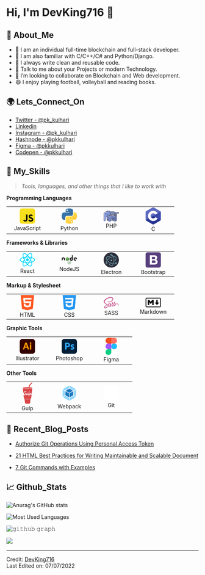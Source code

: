 # Hi, I'm DevKing716 👋

## 🤵 About_Me

- 🌱 I am an individual full-time blockchain and full-stack developer.
- 🤔 I am also familiar with C/C++/C# and Python/Django.
- 📝 I always write clean and reusable code.
- 💬 Talk to me about your Projects or modern Technology.
- 👯 I’m looking to collaborate on Blockchain and Web development.
- 😄 I enjoy playing football, volleyball and reading books.

## 🌍 Lets_Connect_On

- [Twitter - @pk_kulhari](https://twitter.com/pk_kulhari)
- [Linkedin](https://www.linkedin.com/in/pkkulhari)
- [Instagram - @pk_kulhari](https://www.instagram.com/pk_kulhari/)
- [Hashnode - @pkkulhari](https://hashnode.com/@pkkulhari)
- [Figma - @pkkulhari]()
- [Codepen - @pkkulhari](https://codepen.io/pkkulhari)

## 🚀 My_Skills

> _Tools, languages, and other things that I like to work with_

**Programming Languages**

<table>
  <tr>
    <td align="center" width="96">
      <a>
        <img src="https://raw.githubusercontent.com/pkkulhari/pkkulhari/master/icons/js.svg" width="40"/>
      </a>
      <br>JavaScript
    </td>
    <td align="center" width="96">
      <a>
        <img src="https://raw.githubusercontent.com/pkkulhari/pkkulhari/master/icons/python.svg" width="40"/>
      </a>
      <br>Python
    </td>
    <td align="center" width="96">
      <a>
        <img src="https://raw.githubusercontent.com/pkkulhari/pkkulhari/master/icons/php.svg" width="40"/>
      </a>
      <br>PHP
    </td>
    <td align="center" width="96">
      <a>
        <img src="https://raw.githubusercontent.com/pkkulhari/pkkulhari/master/icons/c.svg" width="40"/>
      </a>
      <br>C
    </td>
  </tr>
</table>

**Frameworks & Libraries**

<table>
  <tr>
    <td align="center" width="96">
      <a>
        <img src="https://raw.githubusercontent.com/pkkulhari/pkkulhari/master/icons/react.svg" width="40"/>
      </a>
      <br>React
    </td>
    <td align="center" width="96">
      <a>
        <img src="https://raw.githubusercontent.com/pkkulhari/pkkulhari/master/icons/nodejs.svg" width="40"/>
      </a>
      <br>NodeJS
    </td>
    <td align="center" width="96">
      <a>
        <img src="https://raw.githubusercontent.com/pkkulhari/pkkulhari/master/icons/electron.svg" width="40"/>
      </a>
      <br>Electron
    </td>
    <td align="center" width="96">
      <a>
        <img src="https://raw.githubusercontent.com/pkkulhari/pkkulhari/master/icons/bootstrap.svg" width="40"/>
      </a>
      <br>Bootstrap
    </td>
  </tr>
</table>

**Markup & Stylesheet**

<table>
  <tr>
    <td align="center" width="96">
      <a>
        <img src="https://raw.githubusercontent.com/pkkulhari/pkkulhari/master/icons/html.svg" width="40"/>
      </a>
      <br>HTML
    </td>
    <td align="center" width="96">
      <a>
        <img src="https://raw.githubusercontent.com/pkkulhari/pkkulhari/master/icons/css.svg" width="40"/>
      </a>
      <br>CSS
    </td>
    <td align="center" width="96">
      <a>
        <img src="https://raw.githubusercontent.com/pkkulhari/pkkulhari/master/icons/sass.svg" width="40"/>
      </a>
      <br>SASS
    </td>
    <td align="center" width="96">
      <a>
        <img src="https://raw.githubusercontent.com/pkkulhari/pkkulhari/master/icons/markdown.svg" width="40"/>
      </a>
      <br>Markdown
    </td>
  </tr>
</table>

**Graphic Tools**

<table>
  <tr>
    <td align="center" width="96">
      <a>
        <img src="https://raw.githubusercontent.com/pkkulhari/pkkulhari/master/icons/illustrator.svg" width="40"/>
      </a>
      <br>Illustrator
    </td>
    <td align="center" width="96">
      <a>
        <img src="https://raw.githubusercontent.com/pkkulhari/pkkulhari/master/icons/photoshop.svg" width="40"/>
      </a>
      <br>Photoshop
    </td>
    <td align="center" width="96">
      <a>
        <img src="https://raw.githubusercontent.com/pkkulhari/pkkulhari/master/icons/figma.svg" width="30"/>
      </a>
      <br>Figma
    </td>
  </tr>
</table>

**Other Tools**

<table>
  <tr>
    <td align="center" width="96">
      <a>
        <img src="https://raw.githubusercontent.com/pkkulhari/pkkulhari/master/icons/gulp.svg" width="25"/>
      </a>
      <br>Gulp
    </td>
    <td align="center" width="96">
      <a>
        <img src="https://raw.githubusercontent.com/pkkulhari/pkkulhari/master/icons/webpack.svg" width="40"/>
      </a>
      <br>Webpack
    </td>
    <td align="center" width="96">
      <a>
        <img src="https://raw.githubusercontent.com/pkkulhari/pkkulhari/master/icons/git.svg" width="40"/>
      </a>
      <br>Git
    </td>
  </tr>
</table>

## 📝 Recent_Blog_Posts

- [Authorize Git Operations Using Personal Access Token](https://indietutes.com/authorize-git-operations-using-personal-access-token)

- [21 HTML Best Practices for Writing Maintainable and Scalable Document](https://indietutes.com/html-best-practices)

- [7 Git Commands with Examples](https://indietutes.com/git-commands)

## 📈 Github_Stats

![Anurag's GitHub stats](https://github-readme-stats.vercel.app/api?username=pkkulhari&show_icons=true&theme=radical&hide_border=true)

![Most Used Languages](https://github-readme-stats.vercel.app/api/top-langs/?username=pkkulhari&theme=radical&langs_count=15&layout=compact&hide_border=true)

![𝚐𝚒𝚝𝚑𝚞𝚋 𝚐𝚛𝚊𝚙𝚑](https://activity-graph.herokuapp.com/graph?username=pkkulhari&theme=redical&hide_border=true&area=true)

![](https://github-readme-streak-stats.herokuapp.com/?user=pkkulhari&theme=radical&hide_border=true)

---

Credit: [DevKing716](https://github.com/DevKing716)  
Last Edited on: 07/07/2022
